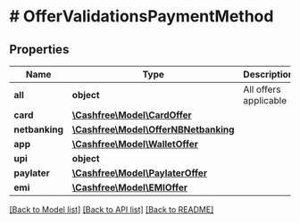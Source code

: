 # # OfferValidationsPaymentMethod

## Properties

Name | Type | Description | Notes
------------ | ------------- | ------------- | -------------
**all** | **object** | All offers applicable |
**card** | [**\Cashfree\Model\CardOffer**](CardOffer.md) |  |
**netbanking** | [**\Cashfree\Model\OfferNBNetbanking**](OfferNBNetbanking.md) |  |
**app** | [**\Cashfree\Model\WalletOffer**](WalletOffer.md) |  |
**upi** | **object** |  |
**paylater** | [**\Cashfree\Model\PaylaterOffer**](PaylaterOffer.md) |  |
**emi** | [**\Cashfree\Model\EMIOffer**](EMIOffer.md) |  |

[[Back to Model list]](../../README.md#models) [[Back to API list]](../../README.md#endpoints) [[Back to README]](../../README.md)
